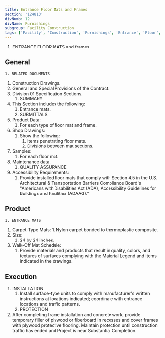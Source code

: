```yaml
---
title: Entrance Floor Mats and Frames
section: '124813'
divNumb: 12
divName: Furnishings
subgroup: Facility Construction
tags: ['Facility', 'Construction', 'Furnishings', 'Entrance', 'Floor', 'Mats', 'Frames']
---
```



   1. ENTRANCE FLOOR MATS and frames

## General


	1. RELATED DOCUMENTS
   1. Construction Drawings.
2. General and Special Provisions of the Contract.
3. Division 01 Specification Sections.
	1. SUMMARY
4. This Section includes the following:
	1. Entrance mats.
	2. SUBMITTALS
5. Product Data:
	1. For each type of floor mat and frame.
6. Shop Drawings:
	1. Show the following:
		1. Items penetrating floor mats.
		2. Divisions between mat sections.
7. Samples:
	1. For each floor mat.
8. Maintenance data.
	1. QUALITY ASSURANCE
9. Accessibility Requirements:
	1. Provide installed floor mats that comply with Section 4.5 in the U.S. Architectural & Transportation Barriers Compliance Board's "Americans with Disabilities Act (ADA), Accessibility Guidelines for Buildings and Facilities (ADAAG)."
## Product

	1. ENTRANCE MATS
   1. Carpet-Type Mats:
	1. Nylon carpet bonded to thermoplastic composite.
2. Size:
	1. 24 by 24 inches.
3. Walk-Off Mat Schedule:
	1. Provide materials and products that result in quality, colors, and textures of surfaces complying with the Material Legend and items indicated in the drawings.

## Execution

1. INSTALLATION
   1. Install surface-type units to comply with manufacturer's written instructions at locations indicated; coordinate with entrance locations and traffic patterns.
	1. PROTECTION
2. After completing frame installation and concrete work, provide temporary filler of plywood or fiberboard in recesses and cover frames with plywood protective flooring. Maintain protection until construction traffic has ended and Project is near Substantial Completion.

